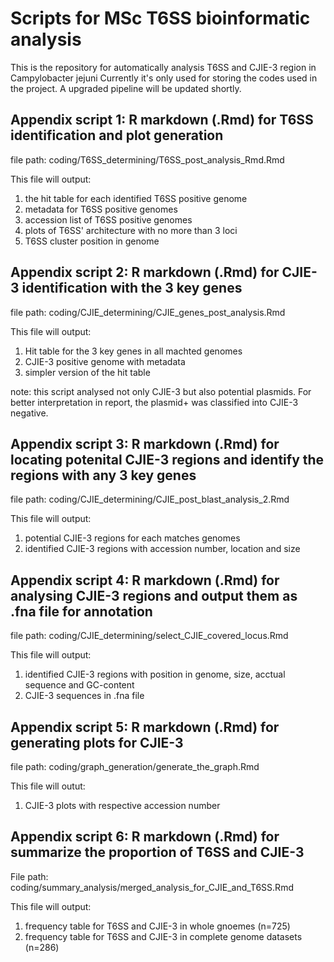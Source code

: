# Scripts for MSc T6SS bioinformatic analysis
This is the repository for automatically analysis T6SS and CJIE-3 region in Campylobacter jejuni
Currently it's only used for storing the codes used in the project. A upgraded pipeline will be updated shortly.

## Appendix script 1: R markdown (.Rmd) for T6SS identification and plot generation
file path: coding/T6SS_determining/T6SS_post_analysis_Rmd.Rmd 

This file will output:
  1. the hit table for each identified T6SS positive genome 
  2. metadata for T6SS positive genomes 
  3. accession list of T6SS positive genomes 
  4. plots of T6SS' architecture with no more than 3 loci
  5. T6SS cluster position in genome
  
## Appendix script 2: R markdown (.Rmd) for CJIE-3 identification with the 3 key genes
file path: coding/CJIE_determining/CJIE_genes_post_analysis.Rmd

This file will output:
  1. Hit table for the 3 key genes in all machted genomes
  2. CJIE-3 positive genome with metadata
  3. simpler version of the hit table

note: this script analysed not only CJIE-3 but also potential plasmids. For better interpretation in report, the plasmid+ was classified into CJIE-3 negative.

## Appendix script 3: R markdown (.Rmd) for locating potenital CJIE-3 regions and identify the regions with any 3 key genes 
file path: coding/CJIE_determining/CJIE_post_blast_analysis_2.Rmd

This file will output:
  1. potential CJIE-3 regions for each matches genomes
  2. identified CJIE-3 regions with accession number, location and size

## Appendix script 4: R markdown (.Rmd) for analysing CJIE-3 regions and output them as .fna file for annotation 
file path: coding/CJIE_determining/select_CJIE_covered_locus.Rmd

This file will output:
  1. identified CJIE-3 regions with position in genome, size, acctual sequence and GC-content
  2. CJIE-3 sequences in .fna file

## Appendix script 5: R markdown (.Rmd) for generating plots for CJIE-3 
file path: coding/graph_generation/generate_the_graph.Rmd

This file will outut:
  1. CJIE-3 plots with respective accession number 

## Appendix script 6: R markdown (.Rmd) for summarize the proportion of T6SS and CJIE-3 
File path: coding/summary_analysis/merged_analysis_for_CJIE_and_T6SS.Rmd

This file will output:
  1. frequency table for T6SS and CJIE-3 in whole gnoemes (n=725)
  2. frequency table for T6SS and CJIE-3 in complete genome datasets (n=286) 
